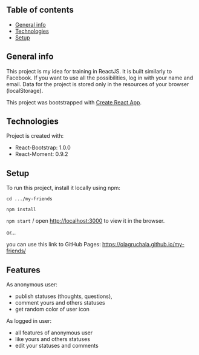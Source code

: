 ## Table of contents
* [General info](#general-info)
* [Technologies](#technologies)
* [Setup](#setup)

## General info
This project is my idea for training in ReactJS. It is built similarly to Facebook. 
If you want to use all the possibilities, log in with your name and email. Data for the project is stored only in the resources of your browser (localStorage).

This project was bootstrapped with [Create React App](https://github.com/facebook/create-react-app).
	
## Technologies
Project is created with:
* React-Bootstrap: 1.0.0
* React-Moment: 0.9.2
	
## Setup
To run this project, install it locally using npm:

``cd .../my-friends``

``npm install``

``npm start``
 / open [http://localhost:3000](http://localhost:3000) to view it in the browser.

or...

you can use this link to GitHub Pages:
https://olagruchala.github.io/my-friends/

## Features
As anonymous user:
* publish statuses (thoughts, questions),
* comment yours and others statuses 
* get random color of user icon

As logged in user: 
* all features of anonymous user
* like yours and others statuses
* edit your statuses and comments

 
